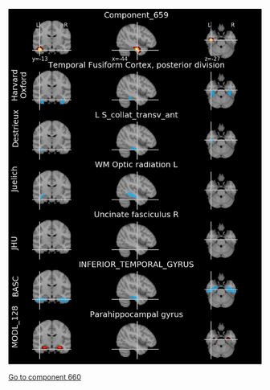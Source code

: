 


![659](preliminary/659.jpg "Component 659")

[Go to component 660](https://parietal-inria.github.io/MODL_atlas/1024/660 "Component 660")